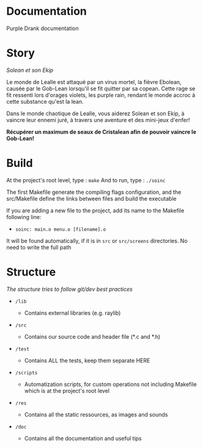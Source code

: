 # Documentation

Purple Drank documentation

# Story

*Solean et son Ekip*

Le monde de Lealle est attaqué par un virus mortel, la fièvre Ebolean, causée par le Gob-Lean lorsqu'il se fit quitter par sa copean. Cette rage se fit ressenti lors d'orages violets, les purple rain, rendant le monde accroc à cette substance qu'est la lean.

Dans le monde chaotique de Lealle, vous aiderez Solean et son Ekip, à vaincre leur ennemi juré, à travers une aventure et des mini-jeux d'enfer!

**Récupérer un maximum de seaux de Cristalean afin de pouvoir vaincre le Gob-Lean!**

# Build

At the project's root level, type : `make`
And to run, type : `./soinc`

The first Makefile generate the compiling flags configuration, and the src/Makefile define the links between files and build the executable

If you are adding a new file to the project, add its name to the Makefile following line:

* `soinc: main.o menu.o [filename].o`

It will be found automatically, if it is in `src` or `src/screens` directories. No need to write the full path

# Structure

*The structure tries to follow git/dev best practices*

* `/lib`
    * Contains external libraries (e.g. raylib)

* `/src`
    * Contains our source code and header file (*.c and *.h)

* `/test`
    * Contains ALL the tests, keep them separate HERE

* `/scripts`
    * Automatization scripts, for custom operations not including Makefile which is at the project's root level

* `/res`
    * Contains all the static ressources, as images and sounds

* `/doc`
    * Contains all the documentation and useful tips
